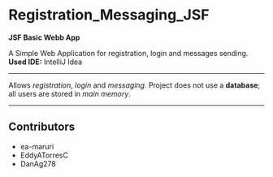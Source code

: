 # Registration_Messaging_JSF

**JSF Basic Webb App**

A Simple Web Application for registration, login and messages sending.
**Used IDE:** IntelliJ Idea

---

Allows *registration*, *login* and *messaging*. 
Project does not use a **database**; all users are stored in *main memory*.

---

## Contributors
- ea-maruri
- EddyATorresC
- DanAg278
